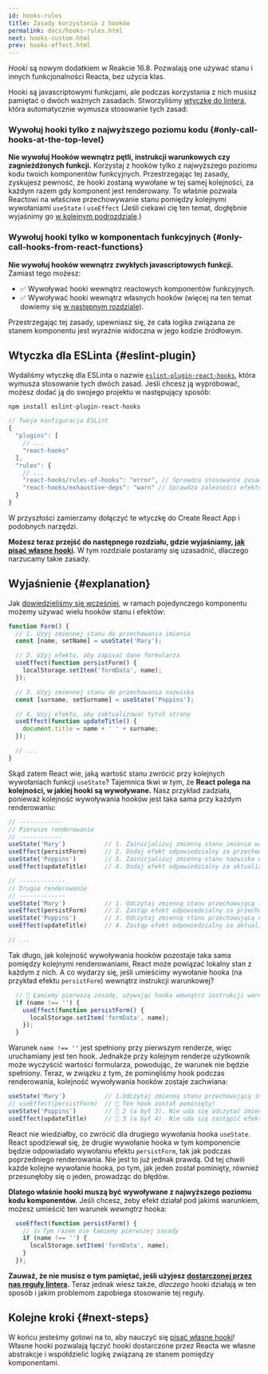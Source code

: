 ```yaml
---
id: hooks-rules
title: Zasady korzystania z hooków
permalink: docs/hooks-rules.html
next: hooks-custom.html
prev: hooks-effect.html
---
```


*Hooki* są nowym dodatkiem w Reakcie 16.8. Pozwalają one używać stanu i innych funkcjonalności Reacta, bez użycia klas.

Hooki są javascriptowymi funkcjami, ale podczas korzystania z nich musisz pamiętać o dwóch ważnych zasadach. Stworzyliśmy [wtyczkę do lintera](https://www.npmjs.com/package/eslint-plugin-react-hooks), która automatycznie wymusza stosowanie tych zasad:

### Wywołuj hooki tylko z najwyższego poziomu kodu {#only-call-hooks-at-the-top-level}

**Nie wywołuj Hooków wewnątrz pętli, instrukcji warunkowych czy zagnieżdżonych funkcji.** Korzystaj z hooków tylko z najwyższego poziomu kodu twoich komponentów funkcyjnych. Przestrzegając tej zasady, zyskujesz pewność, że hooki zostaną wywołane w tej samej kolejności, za każdym razem gdy komponent jest renderowany. To właśnie pozwala Reactowi na właściwe przechowywanie stanu pomiędzy kolejnymi wywołaniami `useState` i `useEffect` (Jeśli ciekawi cię ten temat, dogłębnie wyjaśnimy go [w kolejnym podrozdziale](#explanation).)

### Wywołuj hooki tylko w komponentach funkcyjnych {#only-call-hooks-from-react-functions}

**Nie wywołuj hooków wewnątrz zwykłych javascriptowych funkcji.** Zamiast tego możesz:

* ✅ Wywoływać hooki wewnątrz reactowych komponentów funkcyjnych.
* ✅ Wywoływać hooki wewnątrz własnych hooków (więcej na ten temat dowiemy się [w następnym rozdziale](/docs/hooks-custom.html)).

Przestrzegając tej zasady, upewniasz się, że cała logika związana ze stanem komponentu jest wyraźnie widoczna w jego kodzie źródłowym.

## Wtyczka dla ESLinta {#eslint-plugin}

Wydaliśmy wtyczkę dla ESLinta o nazwie [`eslint-plugin-react-hooks`](https://www.npmjs.com/package/eslint-plugin-react-hooks), która wymusza stosowanie tych dwóch zasad. Jeśli chcesz ją wypróbować, możesz dodać ją do swojego projektu w następujący sposób:

```bash
npm install eslint-plugin-react-hooks
```

```js
// Twoja konfiguracja ESLint
{
  "plugins": [
    // ...
    "react-hooks"
  ],
  "rules": {
    // ...
    "react-hooks/rules-of-hooks": "error", // Sprawdza stosowanie zasad hooków
    "react-hooks/exhaustive-deps": "warn" // Sprawdza zależności efektów
  }
}
```

W przyszłości zamierzamy dołączyć te wtyczkę do Create React App i podobnych narzędzi.

**Możesz teraz przejść do następnego rozdziału, gdzie wyjaśniamy, [jak pisać własne hooki](/docs/hooks-custom.html).** W tym rozdziale postaramy się uzasadnić, dlaczego narzucamy takie zasady.

## Wyjaśnienie {#explanation}

Jak [dowiedzieliśmy się wcześniej](/docs/hooks-state.html#tip-using-multiple-state-variables), w ramach pojedynczego komponentu możemy używać wielu hooków stanu i efektów:

```js
function Form() {
  // 1. Użyj zmiennej stanu do przechowania imienia
  const [name, setName] = useState('Mary');

  // 2. Użyj efektu, aby zapisać dane formularza
  useEffect(function persistForm() {
    localStorage.setItem('formData', name);
  });

  // 3. Użyj zmiennej stanu do przechowania nazwiska
  const [surname, setSurname] = useState('Poppins');

  // 4. Użyj efektu, aby zaktualizować tytuł strony
  useEffect(function updateTitle() {
    document.title = name + ' ' + surname;
  });

  // ...
}
```

Skąd zatem React wie, jaką wartość stanu zwrócić przy kolejnych wywołaniach funkcji `useState`? Tajemnica tkwi w tym, że **React polega na kolejności, w jakiej hooki są wywoływane.** Nasz przykład zadziała, ponieważ kolejność wywoływania hooków jest taka sama przy każdym renderowaniu:

```js
// ------------
// Pierwsze renderowanie
// ------------
useState('Mary')           // 1. Zainicjalizuj zmienną stanu imienia wartością „Mary”
useEffect(persistForm)     // 2. Dodaj efekt odpowiedzialny za przechowywanie danych formularza
useState('Poppins')        // 3. Zainicjalizuj zmienną stanu nazwiska wartością „Poppins”
useEffect(updateTitle)     // 4. Dodaj efekt odpowiedzialny za aktualizację tytułu

// -------------
// Drugie renderowanie
// -------------
useState('Mary')           // 1. Odczytaj zmienną stanu przechowującą imię (argument został zignorowany)
useEffect(persistForm)     // 2. Zastąp efekt odpowiedzialny za przechowywanie danych
useState('Poppins')        // 3. Odczytaj zmienną stanu przechowującą nazwisko (argument został zignorowany)
useEffect(updateTitle)     // 4. Zastąp efekt odpowiedzialny za aktualizację tytułu

// ...
```

Tak długo, jak kolejność wywoływania hooków pozostaje taka sama pomiędzy kolejnymi renderowaniami, React może powiązać lokalny stan z każdym z nich. A co wydarzy się, jeśli umieścimy wywołanie hooka (na przykład efektu `persistForm`) wewnątrz instrukcji warunkowej?

```js
  // 🔴 Łamiemy pierwszą zasadę, używając hooka wewnątrz instrukcji warunkowej
  if (name !== '') {
    useEffect(function persistForm() {
      localStorage.setItem('formData', name);
    });
  }
```

Warunek `name !== ''` jest spełniony przy pierwszym renderze, więc uruchamiany jest ten hook. Jednakże przy kolejnym renderze użytkownik może wyczyścić wartości formularza, powodując, że warunek nie będzie spełniony. Teraz, w związku z tym, że pominęliśmy hook podczas renderowania, kolejność wywoływania hooków zostaje zachwiana:

```js
useState('Mary')           // 1.Odczytaj zmienną stanu przechowującą imię (argument został zignorowany)
// useEffect(persistForm)  // 🔴 Ten hook został pominięty!
useState('Poppins')        // 🔴 2 (a był 3). Nie uda się odczytać zmiennej stanu
useEffect(updateTitle)     // 🔴 3 (a był 4). Nie uda się zastąpić efektu
```

React nie wiedziałby, co zwrócić dla drugiego wywołania hooka `useState`. React spodziewał się, że drugie wywołanie hooka w tym komponencie będzie odpowiadało wywołaniu efektu `persistForm`, tak jak podczas poprzedniego renderowania. Nie jest to już jednak prawdą. Od tej chwili każde kolejne wywołanie hooka, po tym, jak jeden został pominięty, również przesunęłoby się o jeden, prowadząc do błędów.

**Dlatego właśnie hooki muszą być wywoływane z najwyższego poziomu kodu komponentów.** Jeśli chcesz, żeby efekt działał pod jakimś warunkiem, możesz umieścić ten warunek *wewnątrz* hooka:

```js
  useEffect(function persistForm() {
    // 👍 Tym razem nie łamiemy pierwszej zasady
    if (name !== '') {
      localStorage.setItem('formData', name);
    }
  });
```

**Zauważ, że nie musisz o tym pamiętać, jeśli użyjesz [dostarczonej przez nas reguły lintera](https://www.npmjs.com/package/eslint-plugin-react-hooks).** Teraz jednak wiesz także, *dlaczego* hooki działają w ten sposób i jakim problemom zapobiega stosowanie tej reguły.

## Kolejne kroki {#next-steps}

W końcu jesteśmy gotowi na to, aby nauczyć się [pisać własne hooki](/docs/hooks-custom.html)! Własne hooki pozwalają łączyć hooki dostarczone przez Reacta we własne abstrakcje i współdzielić logikę związaną ze stanem pomiędzy komponentami.
